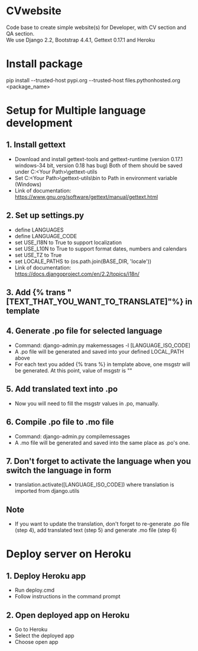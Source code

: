 # CVwebsite
Code base to create simple website(s) for Developer, with CV section and QA section. <br>
We use Django 2.2, Bootstrap 4.4.1, Gettext 0.17.1 and Heroku
# Install package
pip install --trusted-host pypi.org --trusted-host files.pythonhosted.org <package_name>

# Setup for Multiple language development
## 1. Install gettext 
- Download and install gettext-tools and gettext-runtime (version 0.17.1 windows-34 bit, version 0.18 has bug)
  Both of them should be saved under C:\<Your Path>\gettext-utils
- Set C:\<Your Path>\gettext-utils\bin to Path in environment variable (Windows)
- Link of documentation: https://www.gnu.org/software/gettext/manual/gettext.html
## 2. Set up settings.py
- define LANGUAGES
- define LANGUAGE_CODE
- set USE_I18N to True to support localization
- set USE_L10N to True to support format dates, numbers and calendars
- set USE_TZ to True
- set LOCALE_PATHS to (os.path.join(BASE_DIR, 'locale'))
- Link of documentation: https://docs.djangoproject.com/en/2.2/topics/i18n/
## 3. Add {% trans "[TEXT_THAT_YOU_WANT_TO_TRANSLATE]"%} in template
## 4. Generate .po file for selected language
- Command: django-admin.py makemessages -l [LANGUAGE_ISO_CODE]
- A .po file will be generated and saved into your defined LOCAL_PATH above
- For each text you added {% trans %} in template above, one msgstr will be generated. At this point, value of msgstr is ""
## 5. Add translated text into .po
- Now you will need to fill the msgstr values in .po, manually.
## 6. Compile .po file to .mo file
- Command: django-admin.py compilemessages
- A .mo file will be generated and saved into the same place as .po's one.
## 7. Don't forget to activate the language when you switch the language in form
- translation.activate([LANGUAGE_ISO_CODE]) where translation is imported from django.utils
## Note
- If you want to update the translation, don't forget to re-generate .po file (step 4), add translated text (step 5) and generate .mo file (step 6)

# Deploy server on Heroku
## 1. Deploy Heroku app
- Run deploy.cmd
- Follow instructions in the command prompt
## 2. Open deployed app on Heroku
- Go to Heroku
- Select the deployed app
- Choose open app